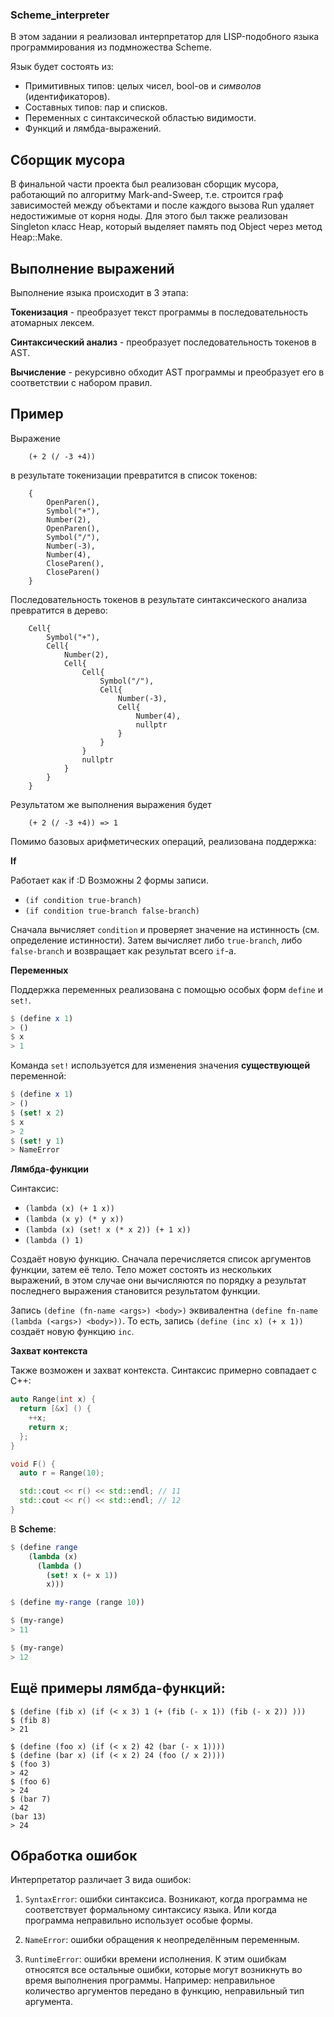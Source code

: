 ### Scheme_interpreter

В этом задании я реализовал интерпретатор для LISP-подобного языка программирования из подмножества Scheme. 

Язык будет состоять из:
 - Примитивных типов: целых чисел, bool-ов и _символов_ (идентификаторов).
 - Составных типов: пар и списков.
 - Переменных с синтаксической областью видимости.
 - Функций и лямбда-выражений.

## Сборщик мусора

В финальной части проекта был реализован сборщик мусора, работающий по алгоритму Mark-and-Sweep, т.е. строится граф зависимостей между объектами и после каждого вызова Run удаляет недостижимые от корня ноды.
Для этого был также реализован Singleton класс Heap, который выделяет память под Object через метод Heap::Make.

## Выполнение выражений
Выполнение языка происходит в 3 этапа:

**Токенизация** - преобразует текст программы в последовательность атомарных лексем. 

**Синтаксический анализ** - преобразует последовательность токенов в AST.
   
**Вычисление** - рекурсивно обходит AST программы и преобразует его в соответствии с набором правил.

## Пример

Выражение 
```
    (+ 2 (/ -3 +4))
``` 
в результате токенизации превратится в список токенов:
```
    { 
        OpenParen(),
        Symbol("+"),
        Number(2),
        OpenParen(),
        Symbol("/"),
        Number(-3),
        Number(4),
        CloseParen(),
        CloseParen()
    }
```
     
 Последовательность токенов в результате синтаксического анализа
 превратится в дерево:
     
```
    Cell{
        Symbol("+"),
        Cell{
            Number(2),
            Cell{
                Cell{
                    Symbol("/"),
                    Cell{
                        Number(-3),
                        Cell{
                            Number(4),
                            nullptr
                        }
                    }
                }
                nullptr
            }
        }
    }
```
Результатом же выполнения выражения будет 

```
    (+ 2 (/ -3 +4)) => 1
```

Помимо базовых арифметических операций, реализована поддержка:

**If**

Работает как if :D Возможны 2 формы записи.

* `(if condition true-branch)`
* `(if condition true-branch false-branch)`

Сначала вычисляет `condition` и проверяет значение на истинность (см. определение истинности). Затем вычисляет либо `true-branch`, либо `false-branch` и возвращает как результат всего `if`-а.

**Переменных**

Поддержка переменных реализована с помощью особых форм `define` и `set!`.

```scheme
$ (define x 1)
> ()
$ x
> 1
```

Команда `set!` используется для изменения значения **существующей** переменной:

```scheme
$ (define x 1)
> ()
$ (set! x 2)
$ x
> 2
$ (set! y 1)
> NameError
```

**Лямбда-функции**

Синтаксис:

* `(lambda (x) (+ 1 x))`
* `(lambda (x y) (* y x))`
* `(lambda (x) (set! x (* x 2)) (+ 1 x))`
* `(lambda () 1)`

Создаёт новую функцию. Сначала перечисляется список аргументов функции, затем её тело. Тело может состоять из нескольких выражений, в этом случае они вычисляются по порядку а результат последнего выражения становится результатом функции.

Запись `(define (fn-name <args>) <body>)` эквивалентна `(define fn-name (lambda (<args>) <body>))`. То есть, запись `(define (inc x) (+ x 1))` создаёт новую функцию `inc`.

**Захват контекста**

Также возможен и захват контекста. Синтаксис примерно совпадает с C++:

```c++
auto Range(int x) {
  return [&x] () {
    ++x;
    return x;
  };
}

void F() {
  auto r = Range(10);

  std::cout << r() << std::endl; // 11
  std::cout << r() << std::endl; // 12
}
```

В **Scheme**:

```scheme
$ (define range
    (lambda (x)
      (lambda ()
        (set! x (+ x 1))
        x)))

$ (define my-range (range 10))

$ (my-range)
> 11

$ (my-range)
> 12
```
## Ещё примеры лямбда-функций:

```
$ (define (fib x) (if (< x 3) 1 (+ (fib (- x 1)) (fib (- x 2)) )))
$ (fib 8)
> 21

$ (define (foo x) (if (< x 2) 42 (bar (- x 1))))
$ (define (bar x) (if (< x 2) 24 (foo (/ x 2))))
$ (foo 3)
> 42
$ (foo 6)
> 24
$ (bar 7)
> 42
(bar 13)
> 24
```

## Обработка ошибок

Интерпретатор различает 3 вида ошибок:

1. `SyntaxError`: ошибки синтаксиса. Возникают, когда программа не соответствует формальному синтаксису языка. Или когда программа неправильно использует особые формы.

2. `NameError`: ошибки обращения к неопределённым переменным.

3. `RuntimeError`: ошибки времени исполнения. К этим ошибкам относятся все остальные ошибки, которые могут возникнуть во время выполнения программы.
Например: неправильное количество аргументов передано в функцию, неправильный тип аргумента.






